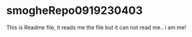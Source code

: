 # smogheRepo0919230403
This is Readme file, it reads me the file but it can not read me.. i am me! 
